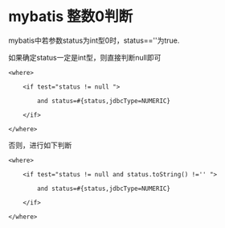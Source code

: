 # mybatis 整数0判断

mybatis中若参数status为int型0时，status==''为true.

如果确定status一定是int型，则直接判断null即可



```mysql
<where>  

    <if test="status != null ">  

        and status=#{status,jdbcType=NUMERIC}  

    </if>  

</where>
```

否则，进行如下判断

```mysql
<where>  

    <if test="status != null and status.toString() !='' ">  

        and status=#{status,jdbcType=NUMERIC}  

    </if>  

</where>
```

